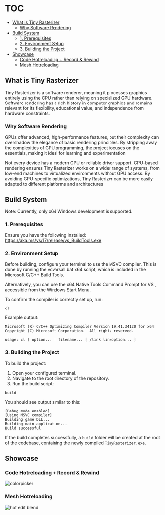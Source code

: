 # TOC
- [What is Tiny Rasterizer](#what-is-tiny-rasterizer)
  - [Why Software Rendering](#why-software-rendering)
- [Build System](#build-system)
  - [1. Prerequisites](#1-prerequisites)
  - [2. Environment Setup](#2-environment-setup)
  - [3. Building the Project](#3-building-the-project)
- [Showcase](#showcase)
  - [Code Hotreloading + Record & Rewind](#code-hotreloading--record--rewind)
  - [Mesh Hotreloading](#mesh-hotreloading)

## What is Tiny Rasterizer
Tiny Rasterizer is a software renderer, meaning it processes graphics entirely using the CPU rather than relying on specialized GPU hardware. Software rendering has a rich history in computer graphics and remains relevant for its flexibility, educational value, and independence from hardware constraints.

### Why Software Rendering

GPUs offer advanced, high-performance features, but their complexity can overshadow the elegance of basic rendering principles. By stripping away the complexities of GPU programming, the project focuses on the essentials, making it ideal for learning and experimentation

Not every device has a modern GPU or reliable driver support. CPU-based rendering ensures Tiny Rasterizer works on a wider range of systems, from low-end machines to virtualized environments without GPU access. By avoiding GPU-specific optimizations, Tiny Rasterizer can be more easily adapted to different platforms and architectures

## Build System
Note: Currently, only x64 Windows development is supported.


### 1. Prerequisites
Ensure you have the following installed: https://aka.ms/vs/17/release/vs_BuildTools.exe

### 2. Environment Setup
Before building, configure your terminal to use the MSVC compiler. This is done by running the vcvarsall.bat x64 script, which is included in the Microsoft C/C++ Build Tools.

Alternatively, you can use the x64 Native Tools Command Prompt for VS <year>, accessible from the Windows Start Menu.

To confirm the compiler is correctly set up, run:
```
cl
```

Example output:
```
Microsoft (R) C/C++ Optimizing Compiler Version 19.41.34120 for x64
Copyright (C) Microsoft Corporation.  All rights reserved.

usage: cl [ option... ] filename... [ /link linkoption... ]
```

### 3. Building the Project
To build the project:

1. Open your configured terminal.
2. Navigate to the root directory of the repository.
3. Run the build script:
```
build
```

You should see output similar to this:

```
[Debug mode enabled]
[Using MSVC compiler]
Building game DLL...
Building main application...
Build successful
```

If the build completes successfully, a `build` folder will be created at the root of the codebase, containing the newly compiled `TinyRasterizer.exe`.


## Showcase
### Code Hotreloading + Record & Rewind
![colorpicker](https://github.com/user-attachments/assets/76531869-d169-4175-ba31-fc842a8824f2)

### Mesh Hotreloading
![hot edit blend](https://github.com/user-attachments/assets/297bcffb-7ad5-4f69-b3a4-29f3ecfb0ce5)
